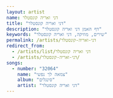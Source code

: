 ```yaml
---
layout: artist
name: דני ואריה קונסטלר
title: "דני ואריה קונסטלר"
description: "דף האמן דני ואריה קונסטלר"
keywords: "שירים, מוזיקה, דני ואריה קונסטלר"
permalink: /artists/דני-ואריה-קונסטלר
redirect_from:
  - /artists/list/דני ואריה קונסטלר
  - /artists/דני-ואריה-קונסטלר/
songs:
  - number: "32064"
    name: "צמאה לך נפשי"
    album: "סינגלים"
    artist: "דני ואריה קונסטלר"
---
```

